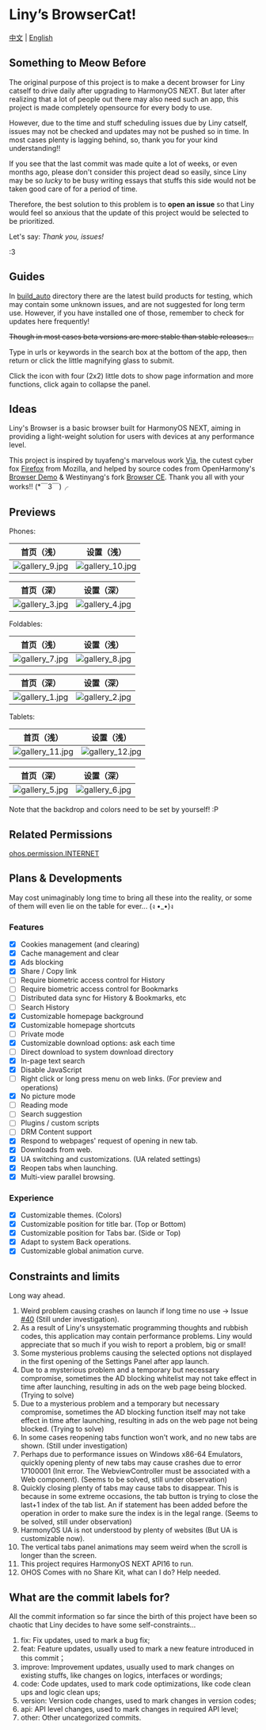 # Liny’s BrowserCat!

[中文](README.md) | [English](README_EN.md)

## Something to Meow Before

The original purpose of this project is to make a decent browser for Liny catself to drive daily
after upgrading to HarmonyOS NEXT. 
But later after realizing that a lot of people out there may also need such an app,
this project is made completely opensource for every body to use.

However, due to the time and stuff scheduling issues due by Liny catself, 
issues may not be checked and updates may not be pushed so in time.
In most cases plenty is lagging behind, so, thank you for your kind understanding!!

If you see that the last commit was made quite a lot of weeks, or even months ago,
please don't consider this project dead so easily, since
Liny may be so _lucky_ to be busy writing essays that 
stuffs this side would not be taken good care of for a period of time.

Therefore, the best solution to this problem is to **open an issue** so that 
Liny would feel so anxious that the update of this project would be selected to be prioritized.

Let's say: _Thank you, issues!_

:3

## Guides

In [build_auto](build_auto) directory there are the latest build products for testing,
which may contain some unknown issues, and are not suggested for long term use.
However, if you have installed one of those, remember to check for updates here frequently!

~~Though in most cases beta versions are more stable than stable releases...~~

Type in urls or keywords in the search box at the bottom of the app,
then return or click the little magnifying glass to submit.

Click the icon with four (2x2) little dots to show page information and more functions,
click again to collapse the panel.

## Ideas

Liny's Browser is a basic browser built for HarmonyOS NEXT,
aiming in providing a light-weight solution for users
with devices at any performance level.

This project is inspired by
tuyafeng's marvelous work [Via](https://viayoo.com/),
the cutest cyber fox [Firefox](https://firefox.com/) from Mozilla,
and helped by source codes from OpenHarmony's
[Browser Demo](https://gitee.com/openharmony/applications_app_samples/tree/master/code/BasicFeature/Web/Browser)
& Westinyang's fork [Browser CE](https://gitee.com/westinyang/browser-ce).
Thank you all with your works!! (*￣3￣)╭

## Previews

Phones:

|                   首页（浅）                    |                    设置（浅）                     |
|:------------------------------------------:|:--------------------------------------------:|
| ![gallery_9.jpg](build_auto/gallery_9.jpg) | ![gallery_10.jpg](build_auto/gallery_10.jpg) |

|                   首页（深）                    |                   设置（深）                    |
|:------------------------------------------:|:------------------------------------------:|
| ![gallery_3.jpg](build_auto/gallery_3.jpg) | ![gallery_4.jpg](build_auto/gallery_4.jpg) |

Foldables:

|                   首页（浅）                    |                   设置（浅）                    |
|:------------------------------------------:|:------------------------------------------:|
| ![gallery_7.jpg](build_auto/gallery_7.jpg) | ![gallery_8.jpg](build_auto/gallery_8.jpg) |

|                   首页（深）                    |                   设置（深）                    |
|:------------------------------------------:|:------------------------------------------:|
| ![gallery_1.jpg](build_auto/gallery_1.jpg) | ![gallery_2.jpg](build_auto/gallery_2.jpg) |

Tablets:

|                    首页（浅）                     |                    设置（浅）                     |
|:--------------------------------------------:|:--------------------------------------------:|
| ![gallery_11.jpg](build_auto/gallery_11.jpg) | ![gallery_12.jpg](build_auto/gallery_12.jpg) |

|                   首页（深）                    |                   设置（深）                    |
|:------------------------------------------:|:------------------------------------------:|
| ![gallery_5.jpg](build_auto/gallery_5.jpg) | ![gallery_6.jpg](build_auto/gallery_6.jpg) |

Note that the backdrop and colors need to be set by yourself! :P

## Related Permissions

[ohos.permission.INTERNET](https://gitee.com/openharmony/docs/blob/master/zh-cn/application-dev/security/permission-list.md#ohospermissioninternet)

## Plans & Developments

May cost unimaginably long time to bring all these into the reality,
or some of them will even lie on the table for ever... (ง •_•)ง

### Features

- [x] Cookies management (and clearing)
- [x] Cache management and clear
- [x] Ads blocking
- [x] Share / Copy link
- [ ] Require biometric access control for History
- [ ] Require biometric access control for Bookmarks
- [ ] Distributed data sync for History & Bookmarks, etc
- [ ] Search History
- [x] Customizable homepage background
- [x] Customizable homepage shortcuts
- [ ] Private mode
- [x] Customizable download options: ask each time 
- [ ] Direct download to system download directory
- [x] In-page text search
- [x] Disable JavaScript
- [ ] Right click or long press menu on web links. (For preview and operations)
- [x] No picture mode
- [ ] Reading mode
- [ ] Search suggestion
- [ ] Plugins / custom scripts
- [ ] DRM Content support
- [x] Respond to webpages' request of opening in new tab.
- [x] Downloads from web.
- [x] UA switching and customizations. (UA related settings)
- [x] Reopen tabs when launching.
- [x] Multi-view parallel browsing.

### Experience

- [x] Customizable themes. (Colors)
- [x] Customizable position for title bar. (Top or Bottom)
- [x] Customizable position for Tabs bar. (Side or Top)
- [x] Adapt to system Back operations.
- [x] Customizable global animation curve.

## Constraints and limits

Long way ahead.

1. Weird problem causing crashes on launch if long time no use →
   Issue [#40](https://github.com/awaLiny2333/LinysBrowser_NEXT/issues/40)
   (Still under investigation).
2. As a result of Liny's unsystematic programming thoughts and rubbish codes,
   this application may contain performance problems.
   Liny would appreciate that so much if you wish to report a problem, big or small!
3. Some mysterious problems causing the selected options not displayed in the first opening
   of the Settings Panel after app launch.
4. Due to a mysterious problem and a temporary but necessary compromise,
   sometimes the AD blocking whitelist may not take effect in time after launching,
   resulting in ads on the web page being blocked.
   (Trying to solve)
5. Due to a mysterious problem and a temporary but necessary compromise,
   sometimes the AD blocking function itself may not take effect in time after launching,
   resulting in ads on the web page not being blocked.
   (Trying to solve)
6. In some cases reopening tabs function won't work, and no new tabs are shown.
   (Still under investigation)
7. Perhaps due to performance issues on Windows x86-64 Emulators,
   quickly opening plenty of new tabs may cause crashes due to error
   17100001 (Init error. The WebviewController must be associated with a Web component).
   (Seems to be solved, still under observation)
8. Quickly closing plenty of tabs may cause tabs to disappear.
   This is because in some extreme occasions,
   the tab button is trying to close the last+1 index of the tab list.
   An if statement has been added before the operation
   in order to make sure the index is in the legal range.
   (Seems to be solved, still under observation)
9. HarmonyOS UA is not understood by plenty of websites (But UA is customizable now).
10. The vertical tabs panel animations may seem weird when the scroll is longer than the screen.
11. This project requires HarmonyOS NEXT API16 to run.
12. OHOS Comes with no Share Kit, what can I do? Help needed.

## What are the commit labels for?

All the commit information so far since the birth of this project have been so chaotic
that Liny decides to have some self-constraints...

1. fix: Fix updates, used to mark a bug fix;
2. feat: Feature updates, usually used to mark a new feature introduced in this commit；
3. improve: Improvement updates, usually used to mark changes on existing stuffs,
   like changes on logics, interfaces or wordings;
4. code: Code updates, used to mark code optimizations, like code clean ups and logic clean ups;
5. version: Version code changes, used to mark changes in version codes;
6. api: API level changes, used to mark changes in required API level;
7. other: Other uncategorized commits.